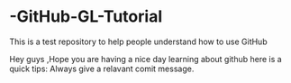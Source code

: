 # -GitHub-GL-Tutorial
This is a test repository to help people understand how to use GitHub

Hey guys ,Hope you are having a nice day learning about github here is a quick tips: Always give a relavant comit message.

